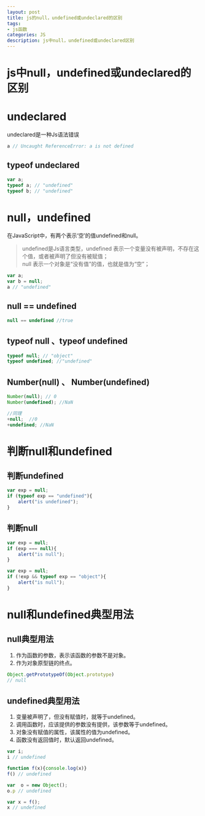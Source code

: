 ```yaml
---
layout: post
title: js的null，undefined或undeclared的区别
tags:
- js函数
categories: JS
description: js中null，undefined或undeclared区别
---
```


# js中null，undefined或undeclared的区别

# undeclared
undeclared是一种Js语法错误
```js
a // Uncaught ReferenceError: a is not defined
```
## typeof undeclared
```js
var a;
typeof a; // "undefined"
typeof b; // "undefined"
```

# null，undefined
在JavaScript中，有两个表示‘空’的值undefined和null。

> undefined是Js语言类型，undefined 表示一个变量没有被声明，不存在这个值，或者被声明了但没有被赋值；  
> null 表示一个对象是“没有值”的值，也就是值为“空”；

```js
var a;
var b = null;
a // "undefined"
```

## null == undefined
```js
null == undefined //true
```

## typeof null 、typeof undefined
```js
typeof null; // "object"
typeof undefined; //"undefined"
```

## Number(null) 、 Number(undefined)

```js
Number(null); // 0
Number(undefined); //NaN

//同理
+null;  //0
+undefined; //NaN 
```
# 判断null和undefined
## 判断undefined
```js
var exp = null;
if (typeof exp == "undefined"){
    alert("is undefined");
}
```

## 判断null
```js
var exp = null;
if (exp === null){
    alert("is null");
}
```
```js
var exp = null;
if (!exp && typeof exp == "object"){
    alert("is null");
}
```

# null和undefined典型用法

## null典型用法

1. 作为函数的参数，表示该函数的参数不是对象。  
2. 作为对象原型链的终点。

```js
Object.getPrototypeOf(Object.prototype)
// null
```
## undefined典型用法

1. 变量被声明了，但没有赋值时，就等于undefined。  
2. 调用函数时，应该提供的参数没有提供，该参数等于undefined。  
3. 对象没有赋值的属性，该属性的值为undefined。  
4. 函数没有返回值时，默认返回undefined。

```js
var i;
i // undefined

function f(x){console.log(x)}
f() // undefined

var  o = new Object();
o.p // undefined

var x = f();
x // undefined
```




















